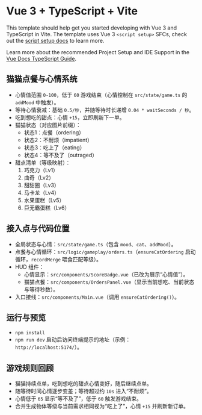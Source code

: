 # Vue 3 + TypeScript + Vite

This template should help get you started developing with Vue 3 and TypeScript in Vite. The template uses Vue 3 `<script setup>` SFCs, check out the [script setup docs](https://v3.vuejs.org/api/sfc-script-setup.html#sfc-script-setup) to learn more.

Learn more about the recommended Project Setup and IDE Support in the [Vue Docs TypeScript Guide](https://vuejs.org/guide/typescript/overview.html#project-setup).

## 猫猫点餐与心情系统
- 心情值范围 `0-100`，低于 `60` 游戏结束（心情控制在 `src/state/game.ts` 的 `addMood` 中触发）。
- 等待心情衰减：基础 `0.5/秒`，并随等待时长递增 `0.04 * waitSeconds / 秒`。
- 吃到想吃的甜点：心情 `+15`，立即刷新下一单。
- 猫猫状态（对应图片前缀）：
  - 状态1：点餐（ordering）
  - 状态2：不耐烦（impatient）
  - 状态3：吃上了（eating）
  - 状态4：等不及了（outraged）
- 甜点清单（等级映射）：
  1. 巧克力（Lv1）
  2. 曲奇（Lv2）
  3. 甜甜圈（Lv3）
  4. 马卡龙（Lv4）
  5. 水果蛋糕（Lv5）
  6. 巨无霸蛋糕（Lv6）

## 接入点与代码位置
- 全局状态与心情：`src/state/game.ts`（包含 `mood`、`cat`、`addMood`）。
- 点餐与心情循环：`src/logic/gameplay/orders.ts`（`ensureCatOrdering` 启动循环，`recordMerge` 喂食匹配等级）。
- HUD 组件：
  - 心情显示：`src/components/ScoreBadge.vue`（已改为展示“心情值”）。
  - 猫猫点餐：`src/components/OrdersPanel.vue`（显示当前想吃、当前状态与等待秒数）。
- 入口接线：`src/components/Main.vue`（调用 `ensureCatOrdering()`）。

## 运行与预览
- `npm install`
- `npm run dev` 启动后访问终端提示的地址（示例：`http://localhost:5174/`）。

## 游戏规则回顾
- 猫猫持续点单，吃到想吃的甜点心情变好，随后继续点单。
- 随等待时间心情逐步变差；等待超过约 `10s` 进入“不耐烦”。
- 心情低于 `65` 显示“等不及了”，低于 `60` 触发游戏结束。
- 合并生成物体等级与当前需求相同视为“吃上了”，心情 `+15` 并刷新新订单。
